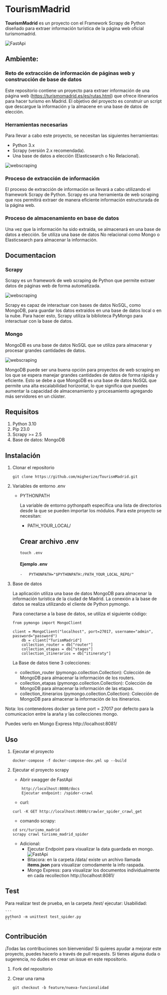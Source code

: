 # TourismMadrid
**TourismMadrid** es un proyecto con el Framework Scrapy de Python diseñado para extraer información turística de la página web oficial turismomadrid.

![FastApi](/assets/images/home.png)


## Ambiente: 

### Reto de extracción de información de páginas web y construcción de base de datos
Este repositorio contiene un proyecto para extraer información de una página web (https://turismomadrid.es/es/rutas.html) que ofrece itinerarios para hacer turismo en Madrid. El objetivo del proyecto es construir un script que descargue la información y la almacene en una base de datos de elección.

### Herramientas necesarias

Para llevar a cabo este proyecto, se necesitan las siguientes herramientas:

* Python 3.x
* Scrapy (versión 2.x recomendada).
* Una base de datos a elección (Elasticsearch o No Relacional).

![webscraping](/assets/images/webscraping.png)

### Proceso de extracción de información

El proceso de extracción de información se llevará a cabo utilizando el framework Scrapy de Python. Scrapy es una herramienta de web scraping que nos permitirá extraer de manera eficiente información estructurada de la página web.

### Proceso de almacenamiento en base de datos
Una vez que la información ha sido extraída, se almacenará en una base de datos a elección. Se utiliza una base de datos No relacional como Mongo o Elasticsearch para almacenar la información.

## Documentacion

### Scrapy

Scrapy es un framework de web scraping de Python que permite extraer datos de páginas web de forma automatizada.

![webscraping](/assets/images/scrapy.png)

Scrapy es capaz de interactuar con bases de datos NoSQL, como MongoDB, para guardar los datos extraídos en una base de datos local o en la nube. Para hacer esto, Scrapy utiliza la biblioteca PyMongo para interactuar con la base de datos. 

### Mongo
MongoDB es una base de datos NoSQL que se utiliza para almacenar y procesar grandes cantidades de datos.

![webscraping](/assets/images/mongoDB.png)

MongoDB puede ser una buena opción para proyectos de web scraping en los que se espera manejar grandes cantidades de datos de forma rápida y eficiente. Esto se debe a que MongoDB es una base de datos NoSQL que permite una alta escalabilidad horizontal, lo que significa que puedes aumentar la capacidad de almacenamiento y procesamiento agregando más servidores en un clúster.

## Requisitos
1. Python 3.10
2. Pip 23.0
3. Scrapy >= 2.5
4. Base de datos: MongoDB

## Instalación
1. Clonar el repositorio
    ```
    git clone https://github.com/migherize/TourismMadrid.git
    ```

2. Variables de entorno .env

    * PYTHONPATH

        La variable de entorno pythonpath especifica una lista de directorios desde la que se pueden importar los módulos. Para este proyecto se necesitan:
        
        * PATH_YOUR_LOCAL/

        ## Crear archivo .env
        ```
        touch .env
        ```
        #### Ejemplo .env
        ```
        -   PYTHONPATH="$PYTHONPATH:/PATH_YOUR_LOCAL_REPO/"

3. Base de datos

    La aplicación utiliza una base de datos MongoDB para almacenar la información turística de la ciudad de Madrid. La conexión a la base de datos se realiza utilizando el cliente de Python pymongo.

    Para conectarse a la base de datos, se utiliza el siguiente código:

    ```
    from pymongo import MongoClient

    client = MongoClient("localhost", port=27017, username="admin", password="password")
        db = client["TurismMadrid"]
        collection_router = db["router"]
        collection_etapas = db["stages"]
        collection_itinerarios = db["itineraty"]
    ```

    La Base de datos tiene 3 colecciones:

    * collection_router (pymongo.collection.Collection): Colección de MongoDB para almacenar la información de los routers.
    * collection_etapas (pymongo.collection.Collection): Colección de MongoDB para almacenar la información de las etapas.
    * collection_itinerarios (pymongo.collection.Collection): Colección de MongoDB para almacenar la información de los itinerarios.

Nota: los contenedores docker ya tiene port = 27017 por defecto para la comunicacion entre la araña y las collecciones mongo.

Puedes verlo en Mongo Express http://localhost:8081/


## Uso
1. Ejecutar el proyecto

    ```
    docker-compose -f docker-compose-dev.yml up --build
    ```

2. Ejecutar el proyecto scrapy
    * Abrir swagger de FastApi
    ```
        http://localhost:8080/docs
        Ejecutar endpoint: /spider-crawl
    ```
    * curl:
    ```
    curl -K GET http://localhost:8080/crawler_spider_crawl_get
    ```
    * comando scrapy:
    ```
    cd src/turismo_madrid
    scrapy crawl turismo_madrid_spider
    ```

    * Adicional: 
        * Ejecutar Endpoint para visualizar la data guardada en mongo.
    ![FastApi](/assets/images/get_database.png)
        * Bitacora: en la carpeta /data/ existe un archivo llamada **items.json** para visualizar comodamente la info raspada.
        * Mongo Express: para visualizar los documentos individualmente en cada recollection http://localhost:8081/
        

## Test

Para realizar test de prueba, en la carpeta /test/ ejecutar:
    Usabilidad:

    ```
    python3 -m unittest test_spider.py  
    ```

## Contribución

¡Todas las contribuciones son bienvenidas! Si quieres ayudar a mejorar este proyecto, puedes hacerlo a través de pull requests. Si tienes alguna duda o sugerencia, no dudes en crear un issue en este repositorio.

1. Fork del repositorio
2. Crear una rama

    ```
    git checkout -b feature/nueva-funcionalidad
    ```